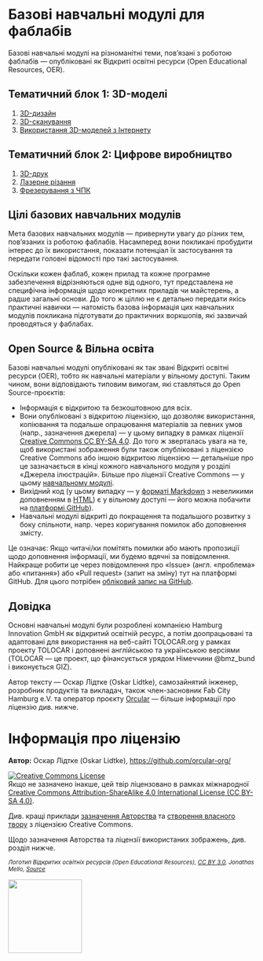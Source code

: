 # Базові навчальні модулі для фаблабів
Базові навчальні модулі на різноманітні теми, пов’язані з роботою фаблабів — опубліковані як Відкриті освітні ресурси (Open Educational Resources, OER).

## Тематичний блок 1: 3D-моделі

1. [3D-дизайн](../Basislernmodule/1_1_3D_design/UA_3D_дизайн.md)
2. [3D-сканування](../Basislernmodule/1_2_3D_scanning/UA_3D_сканування.md)
3. [Використання 3D-моделей з Інтернету](../Basislernmodule/1_3_Using_3D_models_from_the_internet/UA_Використання_3D-моделей_з_Інтернету.md)

## Тематичний блок 2: Цифрове виробництво

1. [3D-друк](../Basislernmodule/2_1_3D_printing/UA_3D_друк.md)
2. [Лазерне різання](../Basislernmodule/2_2_Laser_cutting/UA_Лазерне_різання.md)
3. [Фрезерування з ЧПК](../Basislernmodule/2_3_CNC_milling/UA_Фрезерування_з_ЧПК.md)

## Цілі базових навчальних модулів

Мета базових навчальних модулів — привернути увагу до різних тем, пов’язаних із роботою фаблабів. Насамперед вони покликані пробудити інтерес до їх використання, показати потенціал їх застосування та передати головні відомості про такі застосування.

Оскільки кожен фаблаб, кожен прилад та кожне програмне забезпечення відрізняються одне від одного, тут представлена не специфічна інформація щодо конкретних приладів чи майстерень, а радше загальні основи. До того ж ціллю не є детально передати якісь практичні навички — натомість базова інформація цих навчальних модулів покликана підготувати до практичних воркшопів, які зазвичай проводяться у фаблабах.


## Open Source & Вільна освіта

Базові навчальні модулі опубліковані як так звані Відкриті освітні ресурси (OER), тобто як навчальні матеріали у вільному доступі. Таким чином, вони відповідають типовим вимогам, які ставляться до Open Source-проєктів: 
- Інформація є відкритою та безкоштовною для всіх.
- Вони опубліковані з відкритою ліцензією, що дозволяє використання, копіювання та подальше опрацювання матеріалів за певних умов (напр., зазначення джерела) — у цьому випадку в рамках ліцензії [Creative Commons CC BY-SA 4.0](https://creativecommons.org/licenses/by-sa/4.0/). До того ж зверталась увага на те, щоб використані зображення були також опубліковані з ліцензією Creative Commons або іншою відкритою ліцензією — детальніше про це зазначається в кінці кожного навчального модуля у розділі «Джерела ілюстрацій». Більше про ліцензії Creative Commons — у цьому [навчальному модулі](Basislernmodule/1_3_Using_3D_models_from_the_internet/Verwendung_von_3D_Modellen_aus_dem_Internet.md).
- Вихідний код (у цьому випадку — у [форматі Markdown](https://de.wikipedia.org/wiki/Markdown) з невеликими доповненням в [HTML](https://de.wikipedia.org/wiki/Hypertext_Markup_Language)) є у вільному доступі — його можна побачити на [платформі GitHub](https://github.com/orcular-org/Basislernmodule-Fab-Labs)).
- Навчальні модулі відкриті до покращення та подальшого розвитку з боку спільноти, напр. через коригування помилок або доповнення змісту.

Це означає: Якщо читачі/ки помітять помилки або мають пропозиції щодо доповнення інформації, ми будемо вдячні за повідомлення. Найкраще робити це через повідомлення про «Issue» (англ. «проблема» або «питання») або «Pull request» (запит на зміну) тут на платформі GitHub. Для цього потрібен [обліковий запис на GitHub](https://github.com/signup).

## Довідка

Основні навчальні модулі були розроблені компанією Hamburg Innovation GmbH як відкритий освітній ресурс, а потім доопрацьовані та адаптовані для використання на веб-сайті TOLOCAR.org у рамках проекту TOLOCAR і доповнені англійською та українською версіями (TOLOCAR — це проект, що фінансується урядом Німеччини @bmz_bund і виконується GIZ).

Автор тексту — Оскар Лідтке (Oskar Lidtke), самозайнятий інженер, розробник продуктів та викладач, також член-засновник Fab City Hamburg e.V. та оператор проєкту [Orcular](https://www.orcular.org/) — більше інформації про ліцензію див. нижче.

# Інформація про ліцензію

**Автор:** Оскар Лідтке (Oskar Lidtke), https://github.com/orcular-org/

<a rel="license" href="http://creativecommons.org/licenses/by-sa/4.0/"><img alt="Creative Commons License" style="border-width:0" src="https://i.creativecommons.org/l/by-sa/4.0/88x31.png" /></a><br />Якщо не зазначено інакше, цей твір ліцензовано в рамках міжнародної <a rel="ліцензії" href="http://creativecommons.org/licenses/by-sa/4.0/">Creative Commons Attribution-ShareAlike 4.0 International License (CC BY-SA 4.0)</a>.

Див. кращі приклади [зазначення Авторства](https://wiki.creativecommons.org/wiki/Best_practices_for_attribution) та [створення власного твору](https://wiki.creativecommons.org/wiki/Marking_your_work_with_a_CC_license) з ліцензією Creative Commons.

Щодо зазначення Авторства та ліцензії використаних зображень, див. розділ нижче.

<p align="left">
<i> <sub> Логотип Відкритих освітніх ресурсів (Open Educational Resources), <a href="https://creativecommons.org/licenses/by/3.0/">CC BY 3.0</a>, Jonathas Mello, <a href="https://www.unesco.de/bildung/open-educational-resources">Source</a> </sub></i>
</p>

<p align="left">
<img height="150" src="Open_Educational_Resources_Logo.png">
</p>
